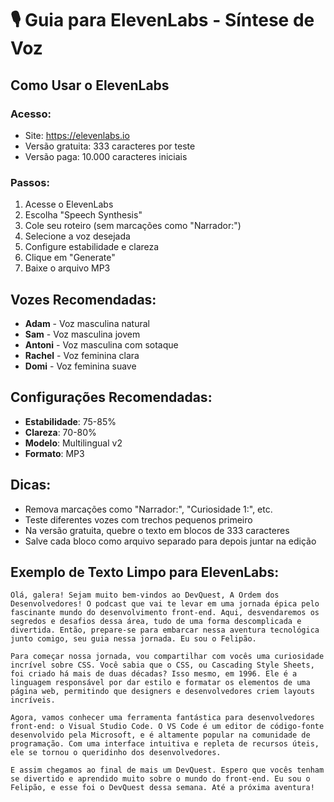 # 🎙️ Guia para ElevenLabs - Síntese de Voz

## Como Usar o ElevenLabs

### Acesso:
- Site: https://elevenlabs.io
- Versão gratuita: 333 caracteres por teste
- Versão paga: 10.000 caracteres iniciais

### Passos:
1. Acesse o ElevenLabs
2. Escolha "Speech Synthesis"
3. Cole seu roteiro (sem marcações como "Narrador:")
4. Selecione a voz desejada
5. Configure estabilidade e clareza
6. Clique em "Generate"
7. Baixe o arquivo MP3

## Vozes Recomendadas:
- **Adam** - Voz masculina natural
- **Sam** - Voz masculina jovem  
- **Antoni** - Voz masculina com sotaque
- **Rachel** - Voz feminina clara
- **Domi** - Voz feminina suave

## Configurações Recomendadas:
- **Estabilidade**: 75-85%
- **Clareza**: 70-80%
- **Modelo**: Multilingual v2
- **Formato**: MP3

## Dicas:
- Remova marcações como "Narrador:", "Curiosidade 1:", etc.
- Teste diferentes vozes com trechos pequenos primeiro
- Na versão gratuita, quebre o texto em blocos de 333 caracteres
- Salve cada bloco como arquivo separado para depois juntar na edição

## Exemplo de Texto Limpo para ElevenLabs:

```
Olá, galera! Sejam muito bem-vindos ao DevQuest, A Ordem dos Desenvolvedores! O podcast que vai te levar em uma jornada épica pelo fascinante mundo do desenvolvimento front-end. Aqui, desvendaremos os segredos e desafios dessa área, tudo de uma forma descomplicada e divertida. Então, prepare-se para embarcar nessa aventura tecnológica junto comigo, seu guia nessa jornada. Eu sou o Felipão.

Para começar nossa jornada, vou compartilhar com vocês uma curiosidade incrível sobre CSS. Você sabia que o CSS, ou Cascading Style Sheets, foi criado há mais de duas décadas? Isso mesmo, em 1996. Ele é a linguagem responsável por dar estilo e formatar os elementos de uma página web, permitindo que designers e desenvolvedores criem layouts incríveis.

Agora, vamos conhecer uma ferramenta fantástica para desenvolvedores front-end: o Visual Studio Code. O VS Code é um editor de código-fonte desenvolvido pela Microsoft, e é altamente popular na comunidade de programação. Com uma interface intuitiva e repleta de recursos úteis, ele se tornou o queridinho dos desenvolvedores.

E assim chegamos ao final de mais um DevQuest. Espero que vocês tenham se divertido e aprendido muito sobre o mundo do front-end. Eu sou o Felipão, e esse foi o DevQuest dessa semana. Até a próxima aventura!
```

